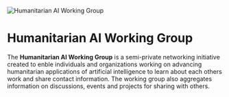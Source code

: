 ![Humanitarian AI Working Group](https://github.com/Partnership-on-Generative-AI/Workspace/blob/main/media/HAIWG400px.png)
# Humanitarian AI Working Group
The **Humanitarian AI Working Group** is a semi-private networking initiative created to enble individuals and organizations working on advancing humanitarian applications of artificial intelligence to learn about each others work and share contact information. The working group also aggregates information on discussions, events and projects for sharing with others.
